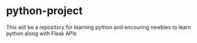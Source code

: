 # python-project
This will be a repository for learning python and encouring newbies to learn python along with Flask APIs
